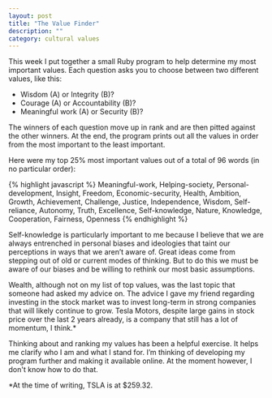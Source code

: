 ```yaml
---
layout: post
title: "The Value Finder"
description: ""
category: cultural values
---
```


This week I put together a small Ruby program to help determine my most important values. Each question asks you to choose between two different values, like this:

- Wisdom (A) or Integrity (B)?
- Courage (A) or Accountability (B)?
- Meaningful work (A) or Security (B)?

The winners of each question move up in rank and are then pitted against the other winners. At the end, the program prints out all the values in order from the most important to the least important.

Here were my top 25% most important values out of a total of 96 words (in no particular order):

{% highlight javascript %}
Meaningful-work,   Helping-society,   Personal-development,   Insight,
Freedom,   Economic-security,   Health,   Ambition,
Growth,   Achievement,   Challenge,   Justice,
Independence,   Wisdom,   Self-reliance,   Autonomy,
Truth,   Excellence,   Self-knowledge,   Nature,
Knowledge,   Cooperation,   Fairness,   Openness
{% endhighlight %}

Self-knowledge is particularly important to me because I believe that we are always entrenched in personal biases and ideologies that taint our perceptions in ways that we aren’t aware of. Great ideas come from stepping out of old or current modes of thinking. But to do this we must be aware of our biases and be willing to rethink our most basic assumptions.

Wealth, although not on my list of top values, was the last topic that someone had asked my advice on. The advice I gave my friend regarding investing in the stock market was to invest long-term in strong companies that will likely continue to grow. Tesla Motors, despite large gains in stock price over the last 2 years already, is a company that still has a lot of momentum, I think.*

Thinking about and ranking my values has been a helpful exercise. It helps me clarify who I am and what I stand for. I’m thinking of developing my program further and making it available online. At the moment however, I don't know how to do that.

*At the time of writing, TSLA is at $259.32.